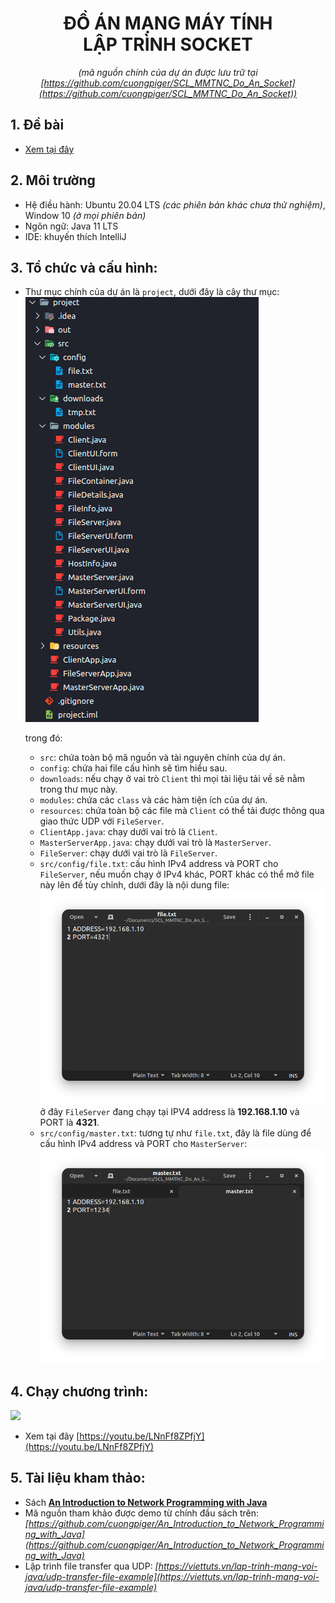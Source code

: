 
<div align="center">

# ĐỒ ÁN MẠNG MÁY TÍNH<BR>LẬP TRÌNH SOCKET
_(mã nguồn chính của dự án được lưu trữ tại<br>[https://github.com/cuongpiger/SCL_MMTNC_Do_An_Socket](https://github.com/cuongpiger/SCL_MMTNC_Do_An_Socket))_

</div>

## 1. Đề bài
*  [Xem tại đây](DeBaiDASocket.pdf)
## 2. Môi trường
* Hệ điều hành: Ubuntu 20.04 LTS _(các phiên bản khác chưa thử nghiệm)_, Window 10 _(ở mọi phiên bản)_
* Ngôn ngữ: Java 11 LTS
* IDE: khuyến thích IntelliJ

## 3. Tổ chức và cấu hình:
* Thư mục chính của dự án là `project`, dưới đây là cây thư mục:
  ![](images/00.png)

  trong đó:
    * `src`: chứa toàn bộ mã nguồn và tài nguyên chính của dự án.
    * `config`: chứa hai file cấu hình sẽ tìm hiểu sau.
    * `downloads`: nếu chạy ở vai trò `Client` thì mọi tài liệu tải về sẽ nằm trong thư mục này.
    * `modules`: chứa các `class` và các hàm tiện ích của dự án.
    * `resources`: chứa toàn bộ các file mà `Client` có thể tải được thông qua giao thức UDP với `FileServer`.
    * `ClientApp.java`: chạy dưới vai trò là `Client`.
    * `MasterServerApp.java`: chạy dưới vai trò là `MasterServer`.
    * `FileServer`: chạy dưới vai trò là `FileServer`.
    * `src/config/file.txt`: cấu hình IPv4 address và PORT cho `FileServer`, nếu muốn chạy ở IPv4 khác, PORT khác có thể mở file này lên để tùy chỉnh, dưới đây là nội dung file:
      ![](images/01.png)
      ở đây `FileServer` đang chạy tại IPV4 address là **192.168.1.10** và PORT là **4321**.
    * `src/config/master.txt`: tương tự như `file.txt`, đây là file dùng để cấu hình IPv4 address và PORT cho `MasterServer`:
      ![](images/02.png)

## 4. Chạy chương trình:
![](./images/filetransfer.gif)
  * Xem tại đây [https://youtu.be/LNnFf8ZPfjY](https://youtu.be/LNnFf8ZPfjY)
## 5. Tài liệu kham thảo:
* Sách **[An Introduction to Network Programming with Java](https://www.springer.com/gp/book/9781447152538)**
* Mã nguồn tham khảo được demo từ chính đầu sách trên: _[https://github.com/cuongpiger/An_Introduction_to_Network_Programming_with_Java](https://github.com/cuongpiger/An_Introduction_to_Network_Programming_with_Java)_
* Lập trình file transfer qua UDP: _[https://viettuts.vn/lap-trinh-mang-voi-java/udp-transfer-file-example](https://viettuts.vn/lap-trinh-mang-voi-java/udp-transfer-file-example)_
